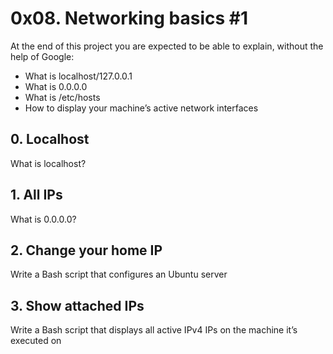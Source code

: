 # 0x08. Networking basics #1
At the end of this project you are expected to be able to explain, without the help of Google:  
- What is localhost/127.0.0.1
- What is 0.0.0.0
- What is /etc/hosts
- How to display your machine’s active network interfaces
## 0. Localhost
What is localhost?
## 1. All IPs
What is 0.0.0.0?
## 2. Change your home IP
Write a Bash script that configures an Ubuntu server
## 3. Show attached IPs
Write a Bash script that displays all active IPv4 IPs on the machine it’s executed on
